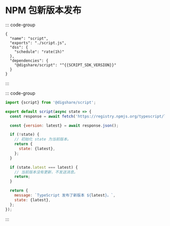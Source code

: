 <script setup>
  import {SCRIPT_SDK_VERSION} from '../../@variables.js';
</script>

# NPM 包新版本发布

::: code-group

```json-vue [package.json]
{
  "name": "script",
  "exports": "./script.js",
  "dss": {
    "schedule": "rate(1h)"
  },
  "dependencies": {
    "@digshare/script": "^{{SCRIPT_SDK_VERSION}}"
  }
}
```

:::

::: code-group

```js [script.js]
import {script} from '@digshare/script';

export default script(async state => {
  const response = await fetch('https://registry.npmjs.org/typescript/latest');

  const {version: latest} = await response.json();

  if (!state) {
    // 初始化 state 为当前版本。
    return {
      state: {latest},
    };
  }

  if (state.latest === latest) {
    // 当前版本没有更新，不发送消息。
    return;
  }

  return {
    message: `TypeScript 发布了新版本 ${latest}。`,
    state: {latest},
  };
});
```

:::
